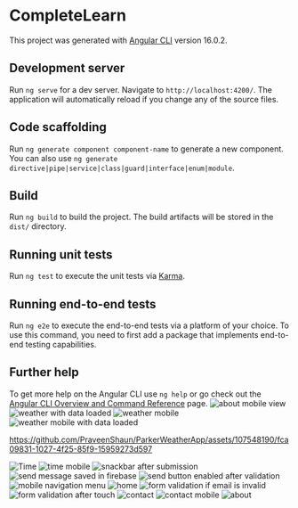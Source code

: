 # CompleteLearn

This project was generated with [Angular CLI](https://github.com/angular/angular-cli) version 16.0.2.

## Development server

Run `ng serve` for a dev server. Navigate to `http://localhost:4200/`. The application will automatically reload if you change any of the source files.

## Code scaffolding

Run `ng generate component component-name` to generate a new component. You can also use `ng generate directive|pipe|service|class|guard|interface|enum|module`.

## Build

Run `ng build` to build the project. The build artifacts will be stored in the `dist/` directory.

## Running unit tests

Run `ng test` to execute the unit tests via [Karma](https://karma-runner.github.io).

## Running end-to-end tests

Run `ng e2e` to execute the end-to-end tests via a platform of your choice. To use this command, you need to first add a package that implements end-to-end testing capabilities.

## Further help

To get more help on the Angular CLI use `ng help` or go check out the [Angular CLI Overview and Command Reference](https://angular.io/cli) page.
![about mobile view](https://github.com/PraveenShaun/ParkerWeatherApp/assets/107548190/375a9051-c344-4527-a98a-eb073640dcf1)
![weather with data loaded](https://github.com/PraveenShaun/ParkerWeatherApp/assets/107548190/fdbf6b9a-f384-4e79-8745-6642e062c36f)
![weather mobile](https://github.com/PraveenShaun/ParkerWeatherApp/assets/107548190/44888aad-846a-46f1-afd5-29c7f2563752)
![weather mobile with data loaded](https://github.com/PraveenShaun/ParkerWeatherApp/assets/107548190/7b6e6845-9148-46e1-be6f-d493137eb48e)


https://github.com/PraveenShaun/ParkerWeatherApp/assets/107548190/fca09831-1027-4f25-85f9-15959273d597

![Time](https://github.com/PraveenShaun/ParkerWeatherApp/assets/107548190/b31788ed-c633-457e-8d54-2b06ffff8eab)
![time mobile](https://github.com/PraveenShaun/ParkerWeatherApp/assets/107548190/2122a628-3d93-4c4c-a8d8-d52d1aa8bbe3)
![snackbar after submission](https://github.com/PraveenShaun/ParkerWeatherApp/assets/107548190/9ee3ba25-bb32-4207-bde8-886442f39697)
![send message saved in firebase](https://github.com/PraveenShaun/ParkerWeatherApp/assets/107548190/945b54b5-9ab1-4b30-bc71-a3c8f7c26318)
![send button enabled after validation](https://github.com/PraveenShaun/ParkerWeatherApp/assets/107548190/7b3e3e29-cc69-4f1e-a054-bfaf8b8e8e9a)
![mobile navigation menu](https://github.com/PraveenShaun/ParkerWeatherApp/assets/107548190/88911691-d014-491c-8f3b-c45527fc94e7)
![home](https://github.com/PraveenShaun/ParkerWeatherApp/assets/107548190/48b7fdec-c2b8-47eb-a683-f3b19cc35fb5)
![form validation if email is invalid](https://github.com/PraveenShaun/ParkerWeatherApp/assets/107548190/b8375c5b-417a-4762-be31-c149e92bfb5d)
![form validation after touch](https://github.com/PraveenShaun/ParkerWeatherApp/assets/107548190/f2e09a05-8b35-48b3-98ca-4ae8a19aa8aa)
![contact](https://github.com/PraveenShaun/ParkerWeatherApp/assets/107548190/df7179ce-b187-4983-876b-7d96404c2bf8)
![contact mobile](https://github.com/PraveenShaun/ParkerWeatherApp/assets/107548190/fa823836-b28e-4e66-b03a-1ce6382db2ba)
![about](https://github.com/PraveenShaun/ParkerWeatherApp/assets/107548190/1776d96d-5cf8-49f4-bb75-feb9fc9bdf96)

